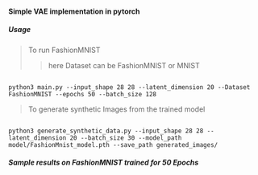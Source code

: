 #### Simple VAE implementation in pytorch 

##### Usage
> To run FashionMNIST
> > here Dataset can be FashionMNIST or MNIST
<pre><code>
python3 main.py --input_shape 28 28 --latent_dimension 20 --Dataset FashionMNIST --epochs 50 --batch_size 128
</code></pre>

> To generate synthetic Images from the trained model
<pre><code>
python3 generate_synthetic_data.py --input_shape 28 28 --latent_dimension 20 --batch_size 30 --model_path model/FashionMnist_model.pth --save_path generated_images/
</code></pre>
##### Sample results on FashionMNIST trained for 50 Epochs
